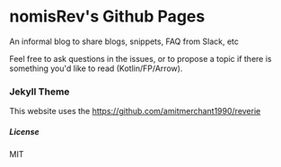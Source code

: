 # nomisRev's Github Pages

An informal blog to share blogs, snippets, FAQ from Slack, etc

Feel free to ask questions in the issues,
or to propose a topic if there is something you'd like to read (Kotlin/FP/Arrow).

### Jekyll Theme
This website uses the https://github.com/amitmerchant1990/reverie

##### License
MIT
